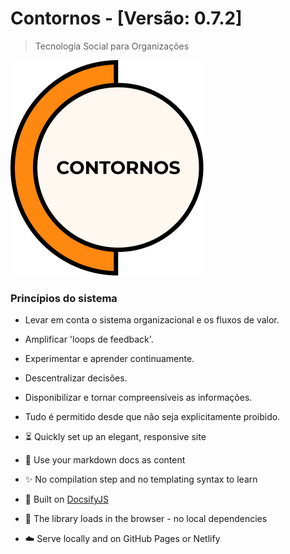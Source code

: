 <!-- TODO: Update title -->
<h1 id="cover-heading">
  Contornos - [Versão: 0.7.2]
</h1>

>  Tecnologia Social para Organizações

![Contornos Logotipo](./assets/logo.png)

### Princípios do sistema
- Levar em conta o sistema organizacional e os fluxos de valor.
- Amplificar 'loops de feedback'.
- Experimentar e aprender continuamente. 
- Descentralizar decisões. 
- Disponibilizar e tornar compreensíveis as informações.
- Tudo é permitido desde que não seja explicitamente proibido.


- :hourglass_flowing_sand: Quickly set up an elegant, responsive site
- :open_file_folder: Use your markdown docs as content
- :sparkles: No compilation step and no templating syntax to learn
- :nut_and_bolt: Built on [DocsifyJS](https://docsify.js.org/)
- :pushpin: The library loads in the browser - no local dependencies
- :cloud: Serve locally and on GitHub Pages or Netlify

